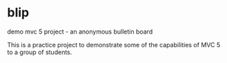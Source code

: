 # blip
demo mvc 5 project - an anonymous bulletin board

This is a practice project to demonstrate some of the capabilities of MVC 5 to a group of students.
